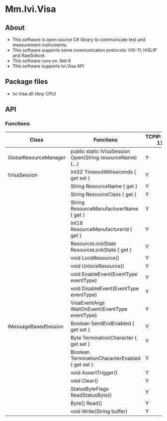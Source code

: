 # Mm.Ivi.Visa
## About
- This software is open source C# library to communicate test and measurement instruments.
- This software supports some communication protocols: VXI-11, HiSLIP and RawSokcet.
- This software runs on .Net 6
- This software supports Ivi.Visa API

## Package files
- Ivi.Visa.dll (Any CPU)

## API
### Functions

|Class|Functions|TCPIP::VXI-11|TCPIP::HiSLIP|TCPIP::SOCKET|
|----|----|----|----|----|
|GlobalResourceManager|public static IVisaSession Open(String resourceName) {…}|Y|Y|Y|
|IVisaSession|Int32 TimeoutMilliseconds { get set }|Y|Y|Y|
||String ResourceName { get }|Y|Y|Y|
||String ResourceClass { get }|Y|Y|Y|
||String ResourceManufacturerName { get }|Y|Y|Y|
||Int16 ResourceManufacturerId { get }|Y|Y|Y|
||ResourceLockState ResourceLockState { get }|Y|Y|Y|
||void LockResource()|Y|Y|Y|
||void UnlockResource()|Y|Y|Y|
||void EnableEvent(EventType eventType)|Y|Y|N|
||void DisableEvent(EventType eventType)|Y|Y|N|
||VisaEventArgs WaitOnEvent(EventType eventType)|Y|Y|N|
|IMessageBasedSession|Boolean SendEndEnabled { get set }|Y|Y|Y|
||Byte TerminationCharacter { get set }|Y|Y|Y|
||Boolean TerminationCharacterEnabled { get set }|Y|Y|Y|
||void AssertTrigger()|Y|Y|N|
||void Clear()|Y|Y|N|
||StatusByteFlags ReadStatusByte()|Y|Y|N|
||Byte[] Read()|Y|Y|Y|
||void Write(String buffer)|Y|Y|Y|
